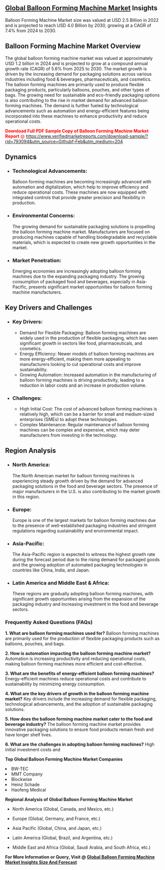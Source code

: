 <h2><a href="https://www.verifiedmarketreports.com/download-sample/?rid=793094&amp;utm_source=Githubf&amp;utm_medium=204" target="_blank">Global Balloon Forming Machine Market</a> Insights</h2><p>Balloon Forming Machine Market size was valued at USD 2.5 Billion in 2022 and is projected to reach USD 4.0 Billion by 2030, growing at a CAGR of 7.4% from 2024 to 2030.</p><p> <h2>Balloon Forming Machine Market Overview</h2> <p>The global balloon forming machine market was valued at approximately USD 1.2 billion in 2024 and is projected to grow at a compound annual growth rate (CAGR) of 5.6% from 2025 to 2030. The market growth is driven by the increasing demand for packaging solutions across various industries including food & beverages, pharmaceuticals, and cosmetics. The balloon forming machines are primarily used to produce flexible packaging products, particularly balloons, pouches, and other types of bags. The growing need for sustainable and eco-friendly packaging options is also contributing to the rise in market demand for advanced balloon forming machines. The demand is further fueled by technological advancements such as automation and energy-efficient features being incorporated into these machines to enhance productivity and reduce operational costs.</p> <p><p><span class=""><span style="color: #ff0000;"><strong>Download Full PDF Sample Copy of Balloon Forming Machine Market Report</strong> @ </span><a href="https://www.verifiedmarketreports.com/download-sample/?rid=793094&amp;utm_source=Githubf-Feb&amp;utm_medium=204" target="_blank">https://www.verifiedmarketreports.com/download-sample/?rid=793094&amp;utm_source=Githubf-Feb&amp;utm_medium=204</a></span></p></p> <h2>Dynamics</h2> <ul> <li><h3>Technological Advancements:</h3> Balloon forming machines are becoming increasingly advanced with automation and digitalization, which help to improve efficiency and reduce operational costs. These machines are now equipped with integrated controls that provide greater precision and flexibility in production.</li> <li><h3>Environmental Concerns:</h3> The growing demand for sustainable packaging solutions is propelling the balloon forming machine market. Manufacturers are focused on producing machines capable of handling biodegradable and recyclable materials, which is expected to create new growth opportunities in the market.</li> <li><h3>Market Penetration:</h3> Emerging economies are increasingly adopting balloon forming machines due to the expanding packaging industry. The growing consumption of packaged food and beverages, especially in Asia-Pacific, presents significant market opportunities for balloon forming machine manufacturers.</li> </ul> <h2>Key Drivers and Challenges</h2> <ul> <li><h3>Key Drivers:</h3> <ul> <li>Demand for Flexible Packaging: Balloon forming machines are widely used in the production of flexible packaging, which has seen significant growth in sectors like food, pharmaceuticals, and cosmetics.</li> <li>Energy Efficiency: Newer models of balloon forming machines are more energy-efficient, making them more appealing to manufacturers looking to cut operational costs and improve sustainability.</li> <li>Growing Automation: Increased automation in the manufacturing of balloon forming machines is driving productivity, leading to a reduction in labor costs and an increase in production volume.</li> </ul> </li> <li><h3>Challenges:</h3> <ul> <li>High Initial Cost: The cost of advanced balloon forming machines is relatively high, which can be a barrier for small and medium-sized enterprises (SMEs) to adopt these technologies.</li> <li>Complex Maintenance: Regular maintenance of balloon forming machines can be complex and expensive, which may deter manufacturers from investing in the technology.</li> </ul> </li> </ul> <h2>Region Analysis</h2> <ul> <li><h3>North America:</h3> The North American market for balloon forming machines is experiencing steady growth driven by the demand for advanced packaging solutions in the food and beverage sectors. The presence of major manufacturers in the U.S. is also contributing to the market growth in this region.</li> <li><h3>Europe:</h3> Europe is one of the largest markets for balloon forming machines due to the presence of well-established packaging industries and stringent regulations regarding sustainability and environmental impact.</li> <li><h3>Asia-Pacific:</h3> The Asia-Pacific region is expected to witness the highest growth rate during the forecast period due to the rising demand for packaged goods and the growing adoption of automated packaging technologies in countries like China, India, and Japan.</li> <li><h3>Latin America and Middle East & Africa:</h3> These regions are gradually adopting balloon forming machines, with significant growth opportunities arising from the expansion of the packaging industry and increasing investment in the food and beverage sectors.</li> </ul> <h3>Frequently Asked Questions (FAQs)</h3> <p><strong>1. What are balloon forming machines used for?</strong> Balloon forming machines are primarily used for the production of flexible packaging products such as balloons, pouches, and bags.</p> <p><strong>2. How is automation impacting the balloon forming machine market?</strong> Automation is increasing productivity and reducing operational costs, making balloon forming machines more efficient and cost-effective.</p> <p><strong>3. What are the benefits of energy-efficient balloon forming machines?</strong> Energy-efficient machines reduce operational costs and contribute to sustainability by minimizing energy consumption.</p> <p><strong>4. What are the key drivers of growth in the balloon forming machine market?</strong> Key drivers include the increasing demand for flexible packaging, technological advancements, and the adoption of sustainable packaging solutions.</p> <p><strong>5. How does the balloon forming machine market cater to the food and beverage industry?</strong> The balloon forming machine market provides innovative packaging solutions to ensure food products remain fresh and have longer shelf lives.</p> <p><strong>6. What are the challenges in adopting balloon forming machines?</strong> High initial investment costs and</p><p><strong>Top Global Balloon Forming Machine Market Companies</strong></p><div data-test-id=""><p><li>BW-TEC</li><li> MMT Company</li><li> Blockwise</li><li> Heinz Schade</li><li> Haofeng Medical</li></p><div><strong>Regional Analysis of&nbsp;Global Balloon Forming Machine Market</strong></div><ul><li dir="ltr"><p dir="ltr">North America&nbsp;(Global, Canada, and Mexico, etc.)</p></li><li dir="ltr"><p dir="ltr">Europe (Global, Germany, and France, etc.)</p></li><li dir="ltr"><p dir="ltr">Asia Pacific&nbsp;(Global, China, and Japan, etc.)</p></li><li dir="ltr"><p dir="ltr">Latin America&nbsp;(Global, Brazil, and Argentina, etc.)</p></li><li dir="ltr">Middle East and Africa&nbsp;(Global, Saudi Arabia, and South Africa, etc.)</li></ul><p><strong>For More Information or Query, Visit @&nbsp;</strong><strong><a href="https://www.verifiedmarketreports.com/product/balloon-forming-machine-market/?utm_source=Githubf&amp;utm_medium=204" target="_blank">Global Balloon Forming Machine Market Insights Size And Forecast</a></strong></p></div>
